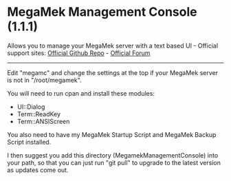# MegaMek Management Console (1.1.1)
Allows you to manage your MegaMek server with a text based UI - 
Official support sites: [Official Github Repo](https://github.com/fstltna/MegamekManagementConsole) - [Official Forum](https://mekcity.com/index.php/forum/megamek)

---

Edit "megamc" and change the settings at the top if your MegaMek server is not in "/root/megamek".

You will need to run cpan and install these modules:

- UI::Dialog
- Term::ReadKey
- Term::ANSIScreen

You also need to have my MegaMek Startup Script and MegaMek Backup Script installed.

I then suggest you add this directory (MegamekManagementConsole) into your path, so that you can just run "git pull" to upgrade to the latest version as updates come out.
